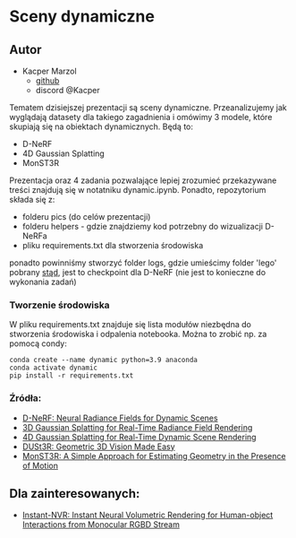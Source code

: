 # Sceny dynamiczne

## Autor
* Kacper Marzol
  * [github](github.com/kacpermarzol)
  * discord @Kacper

Tematem dzisiejszej prezentacji są sceny dynamiczne.
Przeanalizujemy jak wyglądają datasety dla takiego zagadnienia i omówimy 3 modele, które skupiają się na obiektach dynamicznych. Będą to:
* D-NeRF
* 4D Gaussian Splatting
* MonST3R

Prezentacja oraz 4 zadania pozwalające lepiej zrozumieć przekazywane treści znajdują się w notatniku dynamic.ipynb. Ponadto, repozytorium składa się z:
* folderu pics (do celów prezentacji)
* folderu helpers - gdzie znajdziemy kod potrzebny do wizualizacji D-NeRFa
* pliku requirements.txt dla stworzenia środowiska

ponadto powinniśmy stworzyć folder logs, gdzie umieścimy folder 'lego' pobrany [stąd](https://www.dropbox.com/scl/fi/5oyd2uop62yw1ttlw1x5v/logs.zip?rlkey=5ko5sf3njkjv3vssonk1jmruy&e=1&dl=0), jest to checkpoint dla D-NeRF (nie jest to konieczne do wykonania zadań)

### Tworzenie środowiska
W pliku requirements.txt znajduje się lista modułów niezbędna do stworzenia środowiska i odpalenia notebooka.
Można to zrobić np. za pomocą condy:

```angular2html
conda create --name dynamic python=3.9 anaconda
conda activate dynamic
pip install -r requirements.txt
```

### Źródła:
* [D-NeRF: Neural Radiance Fields for Dynamic Scenes
](https://openaccess.thecvf.com/content/CVPR2021/papers/Pumarola_D-NeRF_Neural_Radiance_Fields_for_Dynamic_Scenes_CVPR_2021_paper.pdf)
* [3D Gaussian Splatting for Real-Time Radiance Field Rendering](https://repo-sam.inria.fr/fungraph/3d-gaussian-splatting/3d_gaussian_splatting_low.pdf)
* [4D Gaussian Splatting for Real-Time Dynamic Scene Rendering](https://arxiv.org/pdf/2310.08528)
* [DUSt3R: Geometric 3D Vision Made Easy](https://arxiv.org/pdf/2312.14132)
* [MonST3R: A Simple Approach for Estimating Geometry in the Presence of Motion](https://monst3r-project.github.io/files/monst3r_paper.pdf)


## Dla zainteresowanych:
* [Instant-NVR: Instant Neural Volumetric Rendering for Human-object Interactions from Monocular RGBD Stream
](https://arxiv.org/pdf/2304.03184)